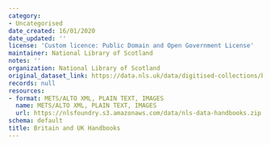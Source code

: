 ```yaml
---
category:
- Uncategorised
date_created: 16/01/2020
date_updated: ''
license: 'Custom licence: Public Domain and Open Government License'
maintainer: National Library of Scotland
notes: ''
organization: National Library of Scotland
original_dataset_link: https://data.nls.uk/data/digitised-collections/britain-uk-handbooks/
records: null
resources:
- format: METS/ALTO XML, PLAIN TEXT, IMAGES
  name: METS/ALTO XML, PLAIN TEXT, IMAGES
  url: https://nlsfoundry.s3.amazonaws.com/data/nls-data-handbooks.zip
schema: default
title: Britain and UK Handbooks
---
```

